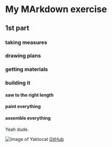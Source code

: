 # My MArkdown exercise
## 1st part
### taking measures
### drawing plans
### getting materials
### building it
#### saw to the right length
#### paint everything
#### assemble everything


Yeah dude.

![Image of Yaktocat](https://octodex.github.com/images/yaktocat.png)
[GitHub](https://github.com)

